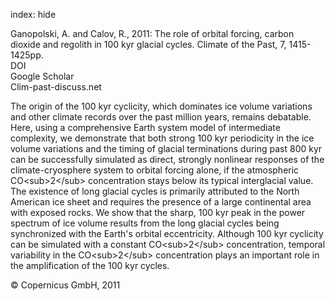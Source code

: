 index: hide

<div class="Citation">

  <div class="Citation-body">
    <div class="Citation-text">Ganopolski, A. and Calov, R., 2011: The role of orbital forcing, carbon dioxide and regolith in 100 kyr glacial cycles. <span class="Article-journal">Climate of the Past, </span><span class="Article-volume">7, </span>1415-1425pp.</div>
    <div class="Citation-links">
      <div class="CitationLink" data-href="https://doi.org/10.5194/cp-7-1415-2011">
        <div class="CitationLink-icon CitationLink-Doi"></div>
        <div class="CitationLink-text">DOI</div>
      </div>
      <div class="CitationLink" data-href="https://scholar.google.com/scholar?q=10.5194/cp-7-1415-2011">
        <div class="CitationLink-icon CitationLink-Scholar"></div>
        <div class="CitationLink-text">Google Scholar</div>
      </div>
      <div class="CitationLink" data-href="http://www.clim-past-discuss.net/7/2391/2011/">
        <div class="CitationLink-icon CitationLink-Publisher"></div>
        <div class="CitationLink-text">Clim-past-discuss.net</div>
      </div>
    </div>
  </div>
</div>

The origin of the 100 kyr cyclicity, which dominates ice volume variations and other climate records over the past million years, remains debatable. Here, using a comprehensive Earth system model of intermediate complexity, we demonstrate that both strong 100 kyr periodicity in the ice volume variations and the timing of glacial terminations during past 800 kyr can be successfully simulated as direct, strongly nonlinear responses of the climate-cryosphere system to orbital forcing alone, if the atmospheric CO&lt;sub&gt;2&lt;/sub&gt; concentration stays below its typical interglacial value. The existence of long glacial cycles is primarily attributed to the North American ice sheet and requires the presence of a large continental area with exposed rocks. We show that the sharp, 100 kyr peak in the power spectrum of ice volume results from the long glacial cycles being synchronized with the Earth's orbital eccentricity. Although 100 kyr cyclicity can be simulated with a constant CO&lt;sub&gt;2&lt;/sub&gt; concentration, temporal variability in the CO&lt;sub&gt;2&lt;/sub&gt; concentration plays an important role in the amplification of the 100 kyr cycles.

<div class="Citation-copy">
&copy; Copernicus GmbH, 2011
</div>
